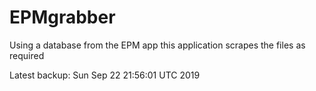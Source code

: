 # EPMgrabber
Using a database from the EPM app this application scrapes the files as required


Latest backup: Sun Sep 22 21:56:01 UTC 2019
